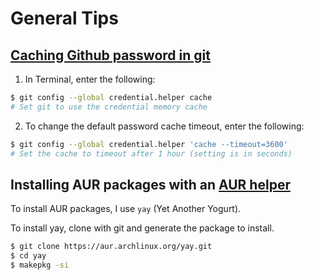 # General Tips

## [Caching Github password in git](https://help.github.com/en/github/using-git/caching-your-github-password-in-git)

1. In Terminal, enter the following:

```bash
$ git config --global credential.helper cache
# Set git to use the credential memory cache
```

2. To change the default password cache timeout, enter the following:

```bash
$ git config --global credential.helper 'cache --timeout=3600'
# Set the cache to timeout after 1 hour (setting is in seconds)
```

## Installing AUR packages with an [AUR helper](https://wiki.archlinux.org/index.php/AUR_helpers)

To install AUR packages, I use `yay` (Yet Another Yogurt).

To install yay, clone with git and generate the package to install.

```bash
$ git clone https://aur.archlinux.org/yay.git
$ cd yay
$ makepkg -si
```
